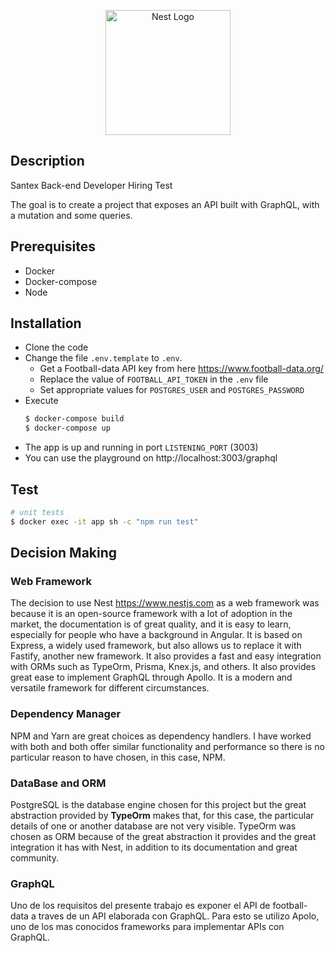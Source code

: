 <p align="center">
  <a href="http://nestjs.com/" target="blank"><img src="https://nestjs.com/img/logo-small.svg" width="200" alt="Nest Logo" /></a>
</p>

[circleci-image]: https://img.shields.io/circleci/build/github/nestjs/nest/master?token=abc123def456
[circleci-url]: https://circleci.com/gh/nestjs/nest

  

## Description

Santex Back-end Developer Hiring Test

The goal is to create a project that exposes an API built with GraphQL, with a mutation and some queries.

## Prerequisites

- Docker
- Docker-compose
- Node

## Installation

- Clone the code
- Change the file `.env.template` to `.env`.
  - Get a Football-data API key from here https://www.football-data.org/
  - Replace the value of `FOOTBALL_API_TOKEN` in the `.env` file
  - Set appropriate values for `POSTGRES_USER` and `POSTGRES_PASSWORD`
- Execute
  ```bash
  $ docker-compose build
  $ docker-compose up
  ```
- The app is up and running in port `LISTENING_PORT` (3003)
- You can use the playground on http://localhost:3003/graphql


## Test

```bash
# unit tests
$ docker exec -it app sh -c "npm run test"

```

## Decision Making

### Web Framework

The decision to use Nest https://www.nestjs.com as a web framework was because it is an open-source framework with a lot of adoption in the market, the documentation is of great quality, and it is easy to learn, especially for people who have a background in Angular. It is based on Express, a widely used framework, but also allows us to replace it with Fastify, another new framework. 
It also provides a fast and easy integration with ORMs such as TypeOrm, Prisma, Knex.js, and others. It also provides great ease to implement GraphQL through Apollo. It is a modern and versatile framework for different circumstances.

### Dependency Manager

NPM and Yarn are great choices as dependency handlers. I have worked with both and both offer similar functionality and performance so there is no particular reason to have chosen, in this case, NPM.

### DataBase and ORM

PostgreSQL is the database engine chosen for this project but the great abstraction provided by **TypeOrm** makes that, for this case, the particular details of one or another database are not very visible. TypeOrm was chosen as ORM because of the great abstraction it provides and the great integration it has with Nest, in addition to its documentation and great community.

### GraphQL

Uno de los requisitos del presente trabajo es exponer el API de football-data a traves de un API elaborada con GraphQL. Para esto se utilizo Apolo, uno de los mas conocidos frameworks para implementar APIs con GraphQL.


